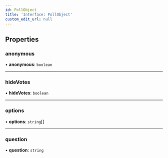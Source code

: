 ```yaml
---
id: PollObject
title: 'Interface: PollObject'
custom_edit_url: null
---
```


## Properties

### anonymous

• **anonymous**: `boolean`

___

### hideVotes

• **hideVotes**: `boolean`

___

### options

• **options**: `string`[]

___

### question

• **question**: `string`


<head>
	<title>React Native UI Kit Interface: PollObject</title>
	<meta name="description" content="Explore Dyte's React Native Poll Object Interface documentation to seamlessly integrate and manage polls within your React Native application."/>
</head>

